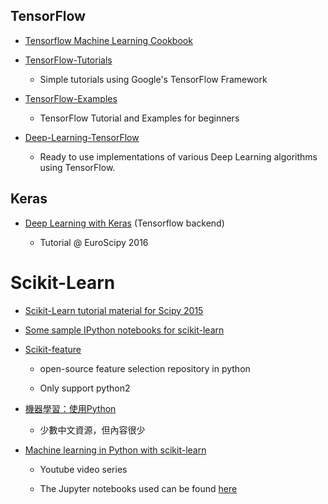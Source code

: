 ## TensorFlow

* [Tensorflow Machine Learning Cookbook](https://github.com/nfmcclure/tensorflow_cookbook)
* [TensorFlow-Tutorials](https://github.com/nlintz/TensorFlow-Tutorials)
  * Simple tutorials using Google's TensorFlow Framework
* [TensorFlow-Examples](https://github.com/aymericdamien/TensorFlow-Examples)

  * TensorFlow Tutorial and Examples for beginners

* [Deep-Learning-TensorFlow](https://github.com/blackecho/Deep-Learning-TensorFlow)

  * Ready to use implementations of various Deep Learning algorithms using TensorFlow.

## Keras

* [Deep Learning with Keras](https://github.com/leriomaggio/deep-learning-keras-tensorflow) \(Tensorflow backend\)

  * Tutorial @ EuroScipy 2016

# Scikit-Learn

* [Scikit-Learn tutorial material for Scipy 2015](https://github.com/amueller/scipy_2015_sklearn_tutorial)

* [Some sample IPython notebooks for scikit-learn](https://github.com/ogrisel/notebooks)

* [Scikit-feature](https://github.com/jundongl/scikit-feature)

  * open-source feature selection repository in python

  * Only support python2

* [機器學習：使用Python](https://machine-learning-python.kspax.io/)

  * 少數中文資源，但內容很少

* [Machine learning in Python with scikit-learn](https://www.youtube.com/playlist?list=PL5-da3qGB5ICeMbQuqbbCOQWcS6OYBr5A)

  * Youtube video series

  * The Jupyter notebooks used can be found [here](https://github.com/justmarkham/scikit-learn-videos)



